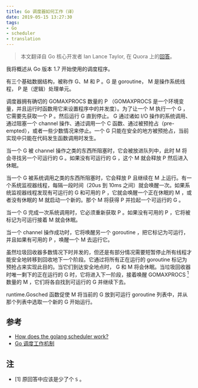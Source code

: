 ```yaml
---
title: Go 调度器如何工作（译）
date: 2019-05-15 13:27:30
tags:
- Go
- scheduler
- translation
---
```


> 本文翻译自 Go 核心开发者 Ian Lance Taylor, 在 Quora 上的[回答](https://qr.ae/pNrVMG)。

<!--more-->

我将概述从 Go 版本 1.7 开始使用的调度程序。

有三个基础数据结构，被称作 G、M 和 P 。G 是 goroutine， M 是操作系统线程， P 是（逻辑）处理单元。

调度器拥有确切的 GOMAXPROCS 数量的 P （GOMAXPROCS 是一个环境变量，并且运行时函数用它来设置程序中的并发度）。为了让一个 M 执行一个 G ，它需要先获取一个 P 。然后运行 G 直到停止。 G 通过诸如 I/O 操作的系统调用、通过阻塞一个 channel 操作、通过调用一个 C 函数、通过被预抢占（pre-empted），或者一些少数情况来停止。一个 G 只能在安全的地方被预抢占，当前实现中只能在代码发生函数调用时发生。

当一个 G 被 channel 操作之类的东西所阻塞时，它会被放进队列中，此时 M 将会寻找另一个可运行的 G 。如果没有可运行的 G ，这个 M 就会释放 P 然后进入休眠。

当一个 G 被系统调用之类的东西所阻塞时，它会释放 P 且继续在 M 上运行。有一个系统监视器线程，每隔一段时间（20us 到 10ms 之间）就会唤醒一次。如果系统监视器线程发现有可运行的 G 和可用的 P ，它就会唤醒一个正在休眠的 M ，或者没有休眠的 M 就启动一个新的。那个 M 将获得 P 并捡起一个可运行的 G 。

当一个 G 完成一次系统调用时，它必须重新获取 P 。如果没有可用的 P ，它将被标记为可运行接着 M 就会休眠。

当一个 channel 操作成功时，它将唤醒另一个 goroutine ，把它标记为可运行，并且如果有可用的 P ，唤醒一个 M 去运行它。

虽然垃圾回收器多数情况下时并发的，但还是有部分情况需要短暂停止所有线程才能安全地转移到回收地下一个阶段。它通过将所有正在运行的 goroutine 标记为预抢占来实现此目的。当它们到达安全地点时， G 和 M 将会休眠。当垃圾回收器时唯一剩下的正在运行的 G 时，它将进入下一阶段，接着唤醒 GOMAXPROCS [<sup>1</sup>](#note1) 数量的 M ，它们将各自找到可运行的 G 并继续下去。

runtime.Gosched 函数促使 M 将当前的 G 放到可运行 goroutine 列表中，并从那个列表中选取一个新的 G 开始运行。

## 参考

- [How does the golang scheduler work?](https://www.quora.com/How-does-the-golang-scheduler-work/answer/Ian-Lance-Taylor)
- [Go 调度工作机制](https://studygolang.com/articles/12326)

## 注

<div id="note1"></div>

- [1] 原回答中应该是少了个 `S` 。
